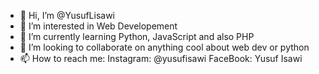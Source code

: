 - 👋 Hi, I’m @YusufLisawi
- 👀 I’m interested in Web Developement 
- 🌱 I’m currently learning Python, JavaScript and also PHP
- 💞️ I’m looking to collaborate on anything cool about web dev or python
- 📫 How to reach me: 
            Instagram: @yusufisawi
            FaceBook: Yusuf Isawi

<!---
YusufLisawi/YusufLisawi is a ✨ special ✨ repository because its `README.md` (this file) appears on your GitHub profile.
You can click the Preview link to take a look at your changes.
--->
